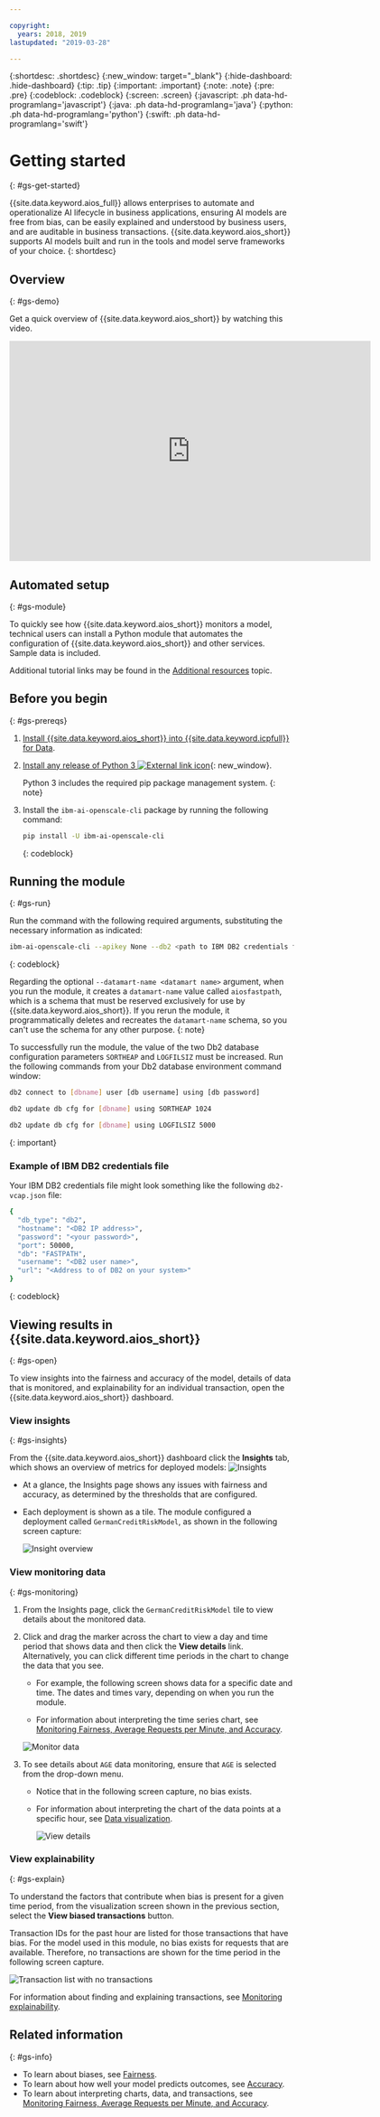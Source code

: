 ```yaml
---

copyright:
  years: 2018, 2019
lastupdated: "2019-03-28"

---
```


{:shortdesc: .shortdesc}
{:new_window: target="_blank"}
{:hide-dashboard: .hide-dashboard}
{:tip: .tip}
{:important: .important}
{:note: .note}
{:pre: .pre}
{:codeblock: .codeblock}
{:screen: .screen}
{:javascript: .ph data-hd-programlang='javascript'}
{:java: .ph data-hd-programlang='java'}
{:python: .ph data-hd-programlang='python'}
{:swift: .ph data-hd-programlang='swift'}

# Getting started
{: #gs-get-started}

{{site.data.keyword.aios_full}} allows enterprises to automate and operationalize AI lifecycle in business applications, ensuring AI models are free from bias, can be easily explained and understood by business users, and are auditable in business transactions. {{site.data.keyword.aios_short}} supports AI models built and run in the tools and model serve frameworks of your choice.
{: shortdesc}

## Overview
{: #gs-demo}

Get a quick overview of {{site.data.keyword.aios_short}} by watching this video.

<p>
  <div class="embed-responsive embed-responsive-16by9">
    <iframe class="embed-responsive-item" id="youtubeplayer" title="Trust and Transparency in AI" type="text/html" width="640" height="390" src="https://www.youtube.com/embed/6Ei8rPVtCf8" frameborder="0" webkitallowfullscreen mozallowfullscreen allowfullscreen> </iframe>
  </div>
</p>

## Automated setup
{: #gs-module}

To quickly see how {{site.data.keyword.aios_short}} monitors a model, technical users can install a Python module that automates the configuration of {{site.data.keyword.aios_short}} and other services. Sample data is included.

Additional tutorial links may be found in the [Additional resources](/docs/services/ai-openscale-icp?topic=ai-openscale-icp-arsc-ov) topic.

## Before you begin
{: #gs-prereqs}

1.  [Install {{site.data.keyword.aios_short}} into {{site.data.keyword.icpfull}} for Data](/docs/services/ai-openscale-icp?topic=ai-openscale-icp-inst-install-icp).
1.  [Install any release of Python 3 ![External link icon](../../icons/launch-glyph.svg "External link icon")](https://www.python.org/downloads/){: new_window}.

    Python 3 includes the required pip package management system.
    {: note}

1.  Install the `ibm-ai-openscale-cli` package by running the following command:

    ```bash
    pip install -U ibm-ai-openscale-cli
    ```
    {: codeblock}

## Running the module
{: #gs-run}

Run the command with the following required arguments, substituting the necessary information as indicated:

```bash
ibm-ai-openscale-cli --apikey None --db2 <path to IBM DB2 credentials file> --env icp --username <admin> --password <password> --url https://<IP address of host ICP for Data installation>:31843
```
{: codeblock}

Regarding the optional `--datamart-name <datamart name>` argument, when you run the module, it creates a `datamart-name` value called `aiosfastpath`, which is a schema that must be reserved exclusively for use by {{site.data.keyword.aios_short}}. If you rerun the module, it programmatically deletes and recreates the `datamart-name` schema, so you can't use the schema for any other purpose.
{: note}

To successfully run the module, the value of the two Db2 database configuration parameters `SORTHEAP` and `LOGFILSIZ` must be increased. Run the following commands from your Db2 database environment command window:

```bash
db2 connect to [dbname] user [db username] using [db password]
```

```bash
db2 update db cfg for [dbname] using SORTHEAP 1024
```

```bash
db2 update db cfg for [dbname] using LOGFILSIZ 5000
```
{: important}

### Example of IBM DB2 credentials file

Your IBM DB2 credentials file might look something like the following `db2-vcap.json` file:

```bash
{
  "db_type": "db2",
  "hostname": "<DB2 IP address>",
  "password": "<your password>",
  "port": 50000,
  "db": "FASTPATH",
  "username": "<DB2 user name>",
  "url": "<Address to of DB2 on your system>"
}
```
{: codeblock}

## Viewing results in {{site.data.keyword.aios_short}}
{: #gs-open}

To view insights into the fairness and accuracy of the model, details of data that is monitored, and explainability for an individual transaction, open the {{site.data.keyword.aios_short}} dashboard.

### View insights
{: #gs-insights}

From the {{site.data.keyword.aios_short}} dashboard click the **Insights** tab, which shows an overview of metrics for deployed models: ![Insights](images/insight-dash-tab.png)

- At a glance, the Insights page shows any issues with fairness and accuracy, as determined by the thresholds that are configured.

- Each deployment is shown as a tile. The module configured a deployment called `GermanCreditRiskModel`, as shown in the following screen capture:

  ![Insight overview](images/setup01-0206.png)

### View monitoring data
{: #gs-monitoring}

1.  From the Insights page, click the `GermanCreditRiskModel` tile to view details about the monitored data.
1.  Click and drag the marker across the chart to view a day and time period that shows data and then click the **View details** link. Alternatively, you can click different time periods in the chart to change the data that you see.

     - For example, the following screen shows data for a specific date and time. The dates and times vary, depending on when you run the module.

     - For information about interpreting the time series chart, see [Monitoring Fairness, Average Requests per Minute, and Accuracy](/docs/services/ai-openscale-icp?topic=ai-openscale-icp-itc-timechart).

      ![Monitor data](images/setup02-0206.png)

1.  To see details about `AGE` data monitoring, ensure that `AGE` is selected from the drop-down menu.

    - Notice that in the following screen capture, no bias exists.

    - For information about interpreting the chart of the data points at a specific hour, see [Data visualization](/docs/services/ai-openscale-icp?topic=ai-openscale-icp-itc-timechart#itc-data-visual).

      ![View details](images/setup03-0206.png)

### View explainability
{: #gs-explain}

To understand the factors that contribute when bias is present for a given time period, from the visualization screen shown in the previous section, select the **View biased transactions** button.

Transaction IDs for the past hour are listed for those transactions that have bias. For the model used in this module, no bias exists for requests that are available. Therefore, no transactions are shown for the time period in the following screen capture.

  ![Transaction list with no transactions](images/setup06-0206.png)

For information about finding and explaining transactions, see [Monitoring explainability](/docs/services/ai-openscale-icp?topic=ai-openscale-icp-ie-ov).

## Related information
{: #gs-info}

- To learn about biases, see [Fairness](/docs/services/ai-openscale-icp?topic=ai-openscale-icp-mf-monitor).
- To learn about how well your model predicts outcomes, see [Accuracy](/docs/services/ai-openscale-icp?topic=ai-openscale-icp-acc-monitor).
- To learn about interpreting charts, data, and transactions, see [Monitoring Fairness, Average Requests per Minute, and Accuracy](/docs/services/ai-openscale-icp?topic=ai-openscale-icp-itc-timechart).
